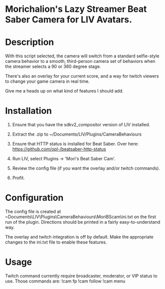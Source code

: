 # Morichalion's Lazy Streamer Beat Saber Camera for LIV Avatars.

# Description
With this script selected, the camera will switch from a standard selfie-style camera behavior to a smooth, third-person camera set of behaviors when the streamer selects a 90 or 360 degree stage.

There's also an overlay for your current score, and a way for twitch viewers to change your game camera in real time. 

Give me a heads up on what kind of features I should add. 

# Installation
1. Ensure that you have the sdkv2_compositor version of LIV installed.

2. Extract the .zip to ~/Documents/LIV/Plugins/CameraBehaviours

3. Ensure that HTTP status is installed for Beat Saber. Over here: https://github.com/opl-/beatsaber-http-status

5. Run LIV, select Plugins -> 'Mori's Beat Saber Cam'.

6. Review the config file (if you want the overlay and/or twitch commands).

6. Profit. 

# Configuration
The config file is created at ~Documents\LIV\Plugins\CameraBehaviours\MoriBScam\ini.txt on the first run of the plugin. Directions should be printed in a fairly easy-to-understand way.

The overlay and twitch integration is off by default. Make the appropriate changes to the ini.txt file to enable these features. 


# Usage
Twitch command currently require broadcaster, moderator, or VIP status to use. Those commands are: 
!cam fp
!cam follow
!cam menu
